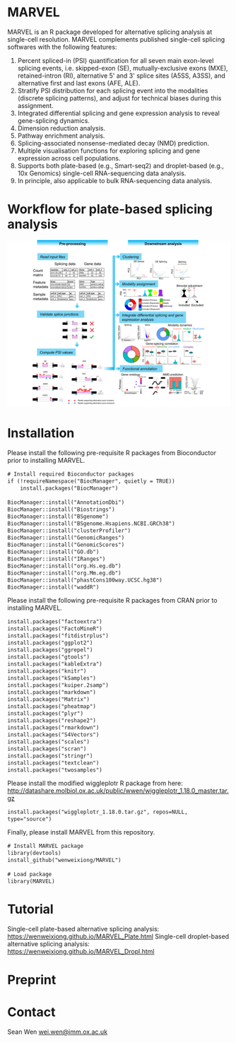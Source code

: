 # MARVEL
MARVEL is an R package developed for alternative splicing analysis at single-cell resolution. MARVEL complements published single-cell splicing softwares with the following features:
1. Percent spliced-in (PSI) quantification for all seven main exon-level splicing events, i.e. skipped-exon (SE), mutually-exclusive exons (MXE), retained-intron (RI), alternative 5' and 3' splice sites (A5SS, A3SS), and alternative first and last exons (AFE, ALE).
2. Stratify PSI distribution for each splicing event into the modalities (discrete splicing patterns), and adjust for technical biases during this assignment.
3. Integrated differential splicing and gene expression analysis to reveal gene-splicing dynamics.
4. Dimension reduction analysis.
5. Pathway enrichment analysis.
6. Splicing-associated nonsense-mediated decay (NMD) prediction.
7. Multiple visualisation functions for exploring splicing and gene expression across cell populations.
8. Supports both plate-based (e.g., Smart-seq2) and droplet-based (e.g., 10x Genomics) single-cell RNA-sequencing data analysis. 
9. In principle,  also applicable to bulk RNA-sequencing data analysis.

# Workflow for plate-based splicing analysis
![](inst/extdata/Cover_Figure.png)

# Installation
Please install the following pre-requisite R packages from Bioconductor prior to installing MARVEL.
```
# Install required Bioconductor packages
if (!requireNamespace("BiocManager", quietly = TRUE))
    install.packages("BiocManager")

BiocManager::install("AnnotationDbi")
BiocManager::install("Biostrings")
BiocManager::install("BSgenome")
BiocManager::install("BSgenome.Hsapiens.NCBI.GRCh38")
BiocManager::install("clusterProfiler")
BiocManager::install("GenomicRanges")
BiocManager::install("GenomicScores")
BiocManager::install("GO.db")
BiocManager::install("IRanges")
BiocManager::install("org.Hs.eg.db")
BiocManager::install("org.Mm.eg.db")
BiocManager::install("phastCons100way.UCSC.hg38")
BiocManager::install("waddR")
```
 
Please install the following pre-requisite R packages from CRAN prior to installing MARVEL.
```
install.packages("factoextra")
install.packages("FactoMineR")
install.packages("fitdistrplus")
install.packages("ggplot2")
install.packages("ggrepel")
install.packages("gtools")
install.packages("kableExtra")
install.packages("knitr")
install.packages("kSamples")
install.packages("kuiper.2samp")
install.packages("markdown")
install.packages("Matrix")
install.packages("pheatmap")
install.packages("plyr")
install.packages("reshape2")
install.packages("rmarkdown")
install.packages("S4Vectors")
install.packages("scales")
install.packages("scran")
install.packages("stringr")
install.packages("textclean")
install.packages("twosamples")
```

Please install the modified wiggleplotr R package from here: http://datashare.molbiol.ox.ac.uk/public/wwen/wiggleplotr_1.18.0_master.tar.gz
```
install.packages("wiggleplotr_1.18.0.tar.gz", repos=NULL, type="source")
```

Finally, please install MARVEL from this repository.
```
# Install MARVEL package
library(devtools)
install_github("wenweixiong/MARVEL")

# Load package
library(MARVEL)
```


# Tutorial
Single-cell plate-based alternative splicing analysis: https://wenweixiong.github.io/MARVEL_Plate.html
Single-cell droplet-based alternative splicing analysis: https://wenweixiong.github.io/MARVEL_Dropl.html

# Preprint

# Contact
Sean Wen <wei.wen@imm.ox.ac.uk>
